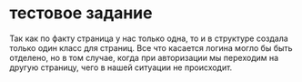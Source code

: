 # тестовое задание
Так как по факту страница у нас только одна, то и в структуре создала только один класс для страниц. Все что касается логина могло бы быть отделено, но в том случае, когда при авторизации мы переходим на другую страницу, чего в нашей ситуации не происходит.
